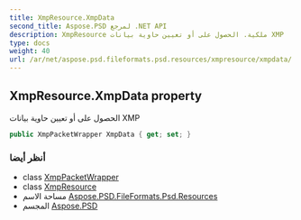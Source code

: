 ```yaml
---
title: XmpResource.XmpData
second_title: Aspose.PSD لمرجع .NET API
description: XmpResource ملكية. الحصول على أو تعيين حاوية بيانات XMP
type: docs
weight: 40
url: /ar/net/aspose.psd.fileformats.psd.resources/xmpresource/xmpdata/
---
```

## XmpResource.XmpData property

الحصول على أو تعيين حاوية بيانات XMP

```csharp
public XmpPacketWrapper XmpData { get; set; }
```

### أنظر أيضا

* class [XmpPacketWrapper](../../../aspose.psd.xmp/xmppacketwrapper/)
* class [XmpResource](../)
* مساحة الاسم [Aspose.PSD.FileFormats.Psd.Resources](../../xmpresource/)
* المجسم [Aspose.PSD](../../../)


